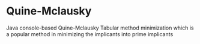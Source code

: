 # Quine-Mclausky
Java console-based Quine-Mclausky Tabular method minimization which is a popular method in minimizing the implicants into prime implicants
